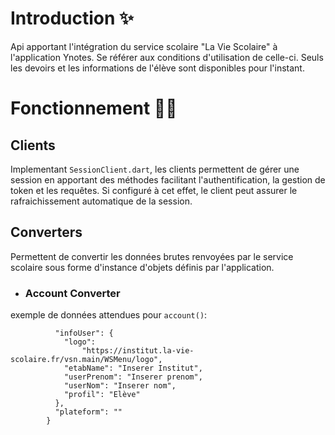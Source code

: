 # Introduction ✨
Api apportant l'intégration du service scolaire "La Vie Scolaire" à l'application Ynotes. Se référer aux conditions d'utilisation de celle-ci.
Seuls les devoirs et les informations de l'élève sont disponibles pour l'instant.

# Fonctionnement 🧙🏻
## Clients
Implementant `SessionClient.dart`, les clients permettent de gérer une session en apportant des méthodes facilitant l'authentification, la gestion de token et les requêtes. Si configuré à cet effet, le client peut assurer le rafraichissement automatique de la session.

## Converters
Permettent de convertir les données brutes renvoyées par le service scolaire sous forme d'instance d'objets définis par l'application.
- ### Account Converter
exemple de données attendues pour `account()`:
```json{
          "infoUser": {
            "logo":
                "https://institut.la-vie-scolaire.fr/vsn.main/WSMenu/logo",
            "etabName": "Inserer Institut",
            "userPrenom": "Inserer prenom",
            "userNom": "Inserer nom",
            "profil": "Elève"
          },
          "plateform": ""
        }
```